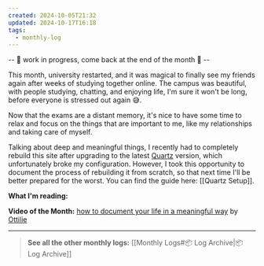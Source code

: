 ```yaml
---
created: 2024-10-05T21:32
updated: 2024-10-17T16:18
tags:
  - monthly-log
---
```

-- 🚧 work in progress, come back at the end of the month 🚧 --

This month, university restarted, and it was magical to finally see my friends again after weeks of studying together online. The campus was beautiful, with people studying, chatting, and enjoying life, I'm sure it won't be long, before everyone is stressed out again 😅.

Now that the exams are a distant memory, it's nice to have some time to relax and focus on the things that are important to me, like my relationships and taking care of myself.

Talking about deep and meaningful things, I recently had to completely rebuild this site after upgrading to the latest [Quartz](https://quartz.jzhao.xyz/) version, which unfortunately broke my configuration. However, I took this opportunity to document the process of rebuilding it from scratch, so that next time I'll be better prepared for the worst. You can find the guide here: [[Quartz Setup]].

**What I'm reading:**

**Video of the Month:** [how to document your life in a meaningful way](https://www.youtube.com/watch?v=uD-5v7pVruo) by [Ottilie](https://www.youtube.com/@OttiIie)

---

>**See all the other monthly logs:** [[Monthly Logs#📦 Log Archive|📦 Log Archive]]